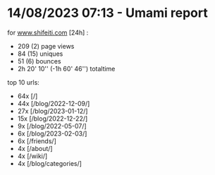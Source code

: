 # 14/08/2023 07:13 - Umami report
for www.shifeiti.com [24h] :

 - 209 (2) page views
 - 84 (15) uniques
 - 51 (6) bounces
 - 2h 20' 10'' (-1h 60' 46'') totaltime


top 10 urls:
 - 64x [/]
 - 44x [/blog/2022-12-09/]
 - 27x [/blog/2023-01-12/]
 - 15x [/blog/2022-12-22/]
 - 9x [/blog/2022-05-07/]
 - 6x [/blog/2023-02-03/]
 - 6x [/friends/]
 - 4x [/about/]
 - 4x [/wiki/]
 - 4x [/blog/categories/]


